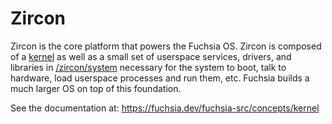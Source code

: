 # Zircon

Zircon is the core platform that powers the Fuchsia OS. Zircon is composed of a
[kernel](/zircon/kernel) as well as a small set of userspace services,
drivers, and libraries in [/zircon/system](/zircon/system) necessary for the
system to boot, talk to hardware, load userspace processes and run them,
etc. Fuchsia builds a much larger OS on top of this foundation.

See the documentation at: https://fuchsia.dev/fuchsia-src/concepts/kernel
